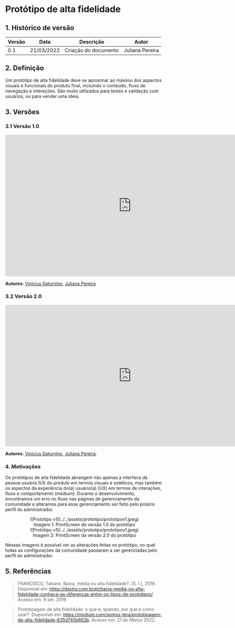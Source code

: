 # Protótipo de alta fidelidade

## 1. Histórico de versão

<center>

| Versão | Data       | Descrição            | Autor           |
| ------ | ---------- | -------------------- | --------------- |
| 0.1    | 21/03/2022 | Criação do documento | Juliana Pereira |

</center>

## 2. Definição

Um protótipo de alta fidelidade deve se aproximar ao máximo dos aspectos visuais e funcionais do produto final, incluindo o conteúdo, fluxo de navegação e interações. São muito utilizados para testes e validação com usuários, ou para vender uma ideia.

## 3. Versões

### 3.1 Versão 1.0

<iframe style="border: 1px solid rgba(0, 0, 0, 0.1);" width="800" height="450" src="https://www.figma.com/embed?embed_host=share&url=https%3A%2F%2Fwww.figma.com%2Ffile%2Fkw4AkGDlfikBhXDmTz33de%2FProt%25C3%25B3tipo-Alta-Fidelidade---Garimpei%3Fnode-id%3D0%253A1" allowfullscreen></iframe>

**Autores:** [Vinicius Saturnino](https://github.com/viniciussaturnino), [Juliana Pereira](https://github.com/julianavalle).

### 3.2 Versão 2.0

<iframe style="border: 1px solid rgba(0, 0, 0, 0.1);" width="800" height="450" src="https://www.figma.com/embed?embed_host=share&url=https%3A%2F%2Fwww.figma.com%2Ffile%2FVzVDmqSdt512pV7V7kYvVS%2FProt%25C3%25B3tipo-Alta-Fidelidade---Garimpei-(Copy)%3Fnode-id%3D0%253A1" allowfullscreen></iframe>

**Autores:** [Vinicius Saturnino](https://github.com/viniciussaturnino), [Juliana Pereira](https://github.com/julianavalle).

### 4. Motivações

Os protótipos de alta fidelidade abrangem não apenas a interface da pessoa usuária (UI) do produto em termos visuais e estéticos, mas também os aspectos da experiência do(a) usuário(a) (UX) em termos de interações, fluxo e comportamento (medium). Durante o desenvolvimento, encontramos um erro no fluxo nas páginas de gerenciamento da comunidade e alteramos para esse gerenciamento ser feito pelo próprio perfil do administrador.

<center>
![Protótipo v1](../../assets/prototipo/prototipov1.jpeg)
<figcaption>Imagem 1: PrintScreen da versão 1.0 do protótipo</figcaption>
</center>

<center>
![Protótipo v1](../../assets/prototipo/prototipov1.jpeg)
<figcaption>Imagem 2: PrintScreen da versão 2.0 do protótipo</figcaption>
</center>

Nessas imagens é possível ver as alterações feitas no protótipo, no qual todas as configurações da comunidade passaram a ser gerenciadas pelo perfil do administrador.

## 5. Referências

> FRANCISCO, Tatiane. Baixa, média ou alta fidelidade?. [S. l.], 2019. Disponível em: <https://dextra.com.br/pt/baixa-media-ou-alta-fidelidade-conheca-as-diferencas-entre-os-tipos-de-prototipos/>. Acesso em: 9 set. 2019.

> Prototipagem de alta fidelidade: o que é, quando, por que e como usar?. Disponível em: <https://medium.com/somos-tera/prototipagem-de-alta-fidelidade-635d745b662b>. Acesso em: 21 de Março 2022.
